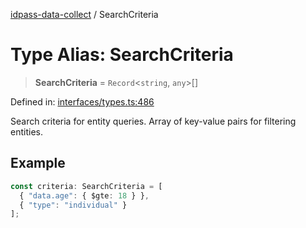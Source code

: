 [idpass-data-collect](../index.md) / SearchCriteria

# Type Alias: SearchCriteria

> **SearchCriteria** = `Record`\<`string`, `any`\>[]

Defined in: [interfaces/types.ts:486](https://github.com/idpass/idpass-data-collect/blob/main/packages/datacollect/src/interfaces/types.ts#L486)

Search criteria for entity queries.
Array of key-value pairs for filtering entities.

## Example

```typescript
const criteria: SearchCriteria = [
  { "data.age": { $gte: 18 } },
  { "type": "individual" }
];
```
